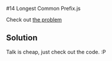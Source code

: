 #14 Longest Common Prefix.js

Check out [the problem](https://leetcode.com/problems/longest-common-prefix//)

## Solution

Talk is cheap, just check out the code. :P